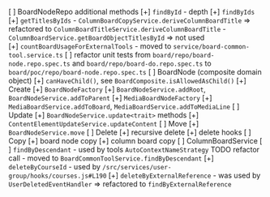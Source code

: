 [ ] BoardNodeRepo additional methods
  [+] `findById` - depth
  [+] `findByIds`
  [+] `getTitlesByIds`
      - `ColumnBoardCopyService.deriveColumnBoardTitle` => refactored to `ColumnBoardTitleService.deriveColumnBoardTitle`
      - `ColumnBoardService.getBoardObjectTitlesById` => not used  
  [+] `countBoardUsageForExternalTools`
      - moved to `service/board-common-tool.service.ts`
  [ ] refactor unit tests from 
    `board/repo/board-node.repo.spec.ts` and `board/repo/board-do.repo.spec.ts` 
    to `board/poc/repo/board-node.repo.spec.ts`
[ ] BoardNode (composite domain object)
  [+] `canHaveChild()`, see `BoardComposite.isAllowedAsChild()` 
[+] Create
  [+] `BoardNodeFactory`
  [+] `BoardNodeService.addRoot`, `BoardNodeService.addToParent`
  [+] `MediaBoardNodeFactory`
  [+] `MediaBoardService.addToBoard`, `MediaBoardService.addToMediaLine`
[ ] Update 
  [+] `BoardNodeService.update<trait>` methods
  [+] `ContentElementUpdateService.updateContent`
[ ] Move
  [+] `BoardNodeService.move`
[ ] Delete
  [+] recursive delete
  [+] delete hooks
[ ] Copy
  [+] board node copy
  [+] column board copy
[ ] ColumnBoardService
  [ ] `findByDescendant`
      - used by tools `AutoContextNameStrategy` TODO refactor call
      - moved to `BoardCommonToolService.findByDescendant`
  [+] `deleteByCourseId`
      - used by `/src/services/user-group/hooks/courses.js#L190`
  [+] `deleteByExternalReference`
      - was used by `UserDeletedEventHandler` => refactored to `findByExternalReference`

